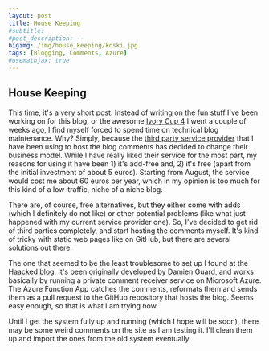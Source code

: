 ```yaml
---
layout: post
title: House Keeping
#subtitle:
#post_description: --
bigimg: /img/house_keeping/koski.jpg
tags: [Blogging, Comments, Azure]
#usemathjax: true
---
```


## House Keeping

This time, it's a very short post. Instead of writing on the fun stuff I've been working on for this blog, or the awesome [Ivory Cup 4](http://www.wak-wak.se/ic4) I went a couple of weeks ago, I find myself forced to spend time on technical blog maintenance. Why? Simply, because the [third party service provider](http://www.just-comments.com) that I have been using to host the blog comments has decided to change their business model. While I have really liked their service for the most part, my reasons for using it have been 1) it's add-free and, 2) it's free (apart from the initial investment of about 5 euros). Starting from August, the service would cost me about 60 euros per year, which in my opinion is too much for this kind of a low-traffic, niche of a niche blog.

There are, of course, free alternatives, but they either come with adds (which I definitely do not like) or other potential problems (like what just happened with my current service provider one). So, I've decided to get rid of third parties completely, and start hosting the comments myself. It's kind of tricky with static web pages like on GitHub, but there are several solutions out there.

The one that seemed to be the least troublesome to set up I found at the [Haacked blog](https://haacked.com/archive/2018/06/24/comments-for-jekyll-blogs/). It's been [originally developed by Damien Guard](https://github.com/damieng/jekyll-blog-comments), and works basically by running a private comment receiver service on Microsoft Azure. The Azure Function App catches the comments, reformats them and sends them as a pull request to the GitHub repository that hosts the blog. Seems easy enough, so that is what I am trying now.

Until I get the system fully up and running (which I hope will be soon), there may be some weird comments on the site as I am testing it. I'll clean them up and import the ones from the old system eventually.
